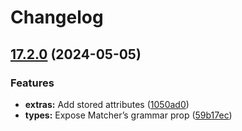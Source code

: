 # Changelog

## [17.2.0](https://github.com/ohmjs/ohm/compare/v17.1.0...v17.2.0) (2024-05-05)


### Features

* **extras:** Add stored attributes ([1050ad0](https://github.com/ohmjs/ohm/commit/1050ad0a33e904f1d97da0ef0f6e98eff70c9b5c))
* **types:** Expose Matcher’s grammar prop ([59b17ec](https://github.com/ohmjs/ohm/commit/59b17ec6203b3d56b8e3ac55b7c21fce4f65e30c))
